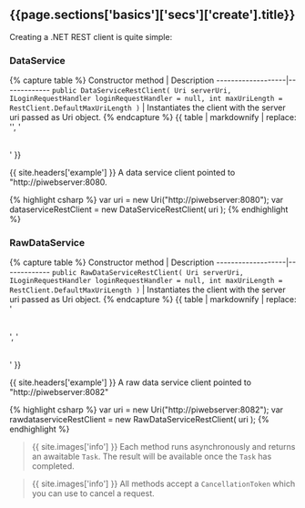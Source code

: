 <h2 id="{{page.sections['basics']['secs']['create'].anchor}}">{{page.sections['basics']['secs']['create'].title}}</h2>

Creating a .NET REST client is quite simple:

### DataService

{% capture table %}
Constructor method | Description
-------------------|-------------
`public DataServiceRestClient( Uri serverUri, ILoginRequestHandler loginRequestHandler = null, int maxUriLength = RestClient.DefaultMaxUriLength )` | Instantiates the client with the server uri passed as Uri object.
{% endcapture %}
{{ table | markdownify | replace: '<table>', '<table class="table table-hover">' }}

{{ site.headers['example'] }} A data service client pointed to "http://piwebserver:8080.

{% highlight csharp %}
var uri = new Uri("http://piwebserver:8080");
var dataserviceRestClient = new DataServiceRestClient( uri );
{% endhighlight %}


### RawDataService

{% capture table %}
Constructor method | Description
-------------------|-------------
`public RawDataServiceRestClient( Uri serverUri, ILoginRequestHandler loginRequestHandler = null, int maxUriLength = RestClient.DefaultMaxUriLength )` | Instantiates the client with the server uri passed as Uri object.
{% endcapture %}
{{ table | markdownify | replace: '<table>', '<table class="table table-hover">' }}

{{ site.headers['example'] }} A raw data service client pointed to "http://piwebserver:8082"

{% highlight csharp %}
var uri = new Uri("http://piwebserver:8082");
var rawdataserviceRestClient = new RawDataServiceRestClient( uri );
{% endhighlight %}
<br>
>{{ site.images['info'] }} Each method runs asynchronously and returns an awaitable `Task`. The result will be available once the `Task` has completed.

>{{ site.images['info'] }} All methods accept a `CancellationToken` which you can use to cancel a request.
